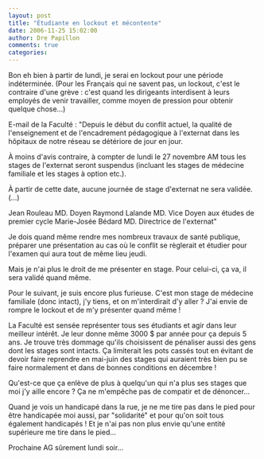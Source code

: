 ```yaml
---
layout: post
title: "Étudiante en lockout et mécontente"
date: 2006-11-25 15:02:00
author: Dre Papillon
comments: true
categories: 
---
```



Bon eh bien à partir de lundi, je serai en lockout pour une période indéterminée. (Pour les Français qui ne savent pas, un lockout, c'est le contraire d'une grève : c'est quand les dirigeants interdisent à leurs employés de venir travailler, comme moyen de pression pour obtenir quelque chose...)

E-mail de la Faculté : "Depuis le début du conflit actuel, la  qualité de l'enseignement et de l'encadrement pédagogique à l'externat dans les hôpitaux de notre réseau se détériore de jour en jour. 

À moins d'avis contraire, à compter de lundi le 27 novembre AM tous les stages de l'externat seront suspendus (incluant les stages de médecine familiale et les stages à option etc.).

À partir de cette date, aucune journée de stage d'externat ne sera validée.
(...)

Jean Rouleau MD.  Doyen
Raymond Lalande MD. Vice Doyen aux études de premier cycle
Marie-Josée Bédard MD. Directrice de l'externat"

Je dois quand même rendre mes nombreux travaux de santé publique, préparer une présentation au cas où le conflit se règlerait et étudier pour l'examen qui aura tout de même lieu jeudi.

Mais je n'ai plus le droit de me présenter en stage. Pour celui-ci, ça va, il sera validé quand même.

Pour le suivant, je suis encore plus furieuse. C'est mon stage de médecine familiale (donc intact), j'y tiens, et on m'interdirait d'y aller ? J'ai envie de rompre le lockout et de m'y présenter quand même !

La Faculté est sensée représenter tous ses étudiants et agir dans leur meilleur intérêt. Je leur donne même 3000 $ par année pour ça depuis 5 ans. Je trouve très dommage qu'ils choisissent de pénaliser aussi des gens dont les stages sont intacts. Ça limiterait les pots cassés tout en évitant de devoir faire reprendre en mai-juin des stages qui auraient très bien pu se faire normalement et dans de bonnes conditions en décembre !

Qu'est-ce que ça enlève de plus à quelqu'un qui n'a plus ses stages que moi j'y aille encore ? Ça ne m'empêche pas de compatir et de dénoncer...

Quand je vois un handicapé dans la rue, je ne me tire pas dans le pied pour être handicapée moi aussi, par "solidarité" et pour qu'on soit tous également handicapés ! Et je n'ai pas non plus envie qu'une entité supérieure me tire dans le pied...

Prochaine AG sûrement lundi soir...









